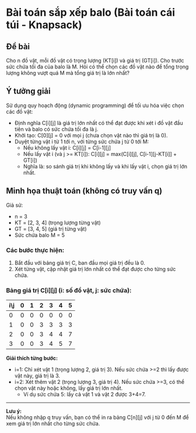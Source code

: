 # Bài toán sắp xếp balo (Bài toán cái túi - Knapsack)

## Đề bài
Cho n đồ vật, mỗi đồ vật có trọng lượng (KT[i]) và giá trị (GT[i]). Cho trước sức chứa tối đa của balo là M. Hỏi có thể chọn các đồ vật nào để tổng trọng lượng không vượt quá M mà tổng giá trị là lớn nhất?

## Ý tưởng giải
Sử dụng quy hoạch động (dynamic programming) để tối ưu hóa việc chọn các đồ vật:
- Định nghĩa C[i][j] là giá trị lớn nhất có thể đạt được khi xét i đồ vật đầu tiên và balo có sức chứa tối đa là j.
- Khởi tạo: C[0][j] = 0 với mọi j (chưa chọn vật nào thì giá trị là 0).
- Duyệt từng vật i từ 1 tới n, với từng sức chứa j từ 0 tới M:
  - Nếu không lấy vật i: C[i][j] = C[i-1][j]
  - Nếu lấy vật i (và j >= KT[i]): C[i][j] = max(C[i][j], C[i-1][j-KT[i]] + GT[i])
  - Nghĩa là: so sánh giá trị khi không lấy và khi lấy vật i, chọn giá trị lớn nhất.

## Minh họa thuật toán (không có truy vấn q)

Giả sử:
- n = 3
- KT = [2, 3, 4] (trọng lượng từng vật)
- GT = [3, 4, 5] (giá trị từng vật)
- Sức chứa balo M = 5

### Các bước thực hiện:
1. Bắt đầu với bảng giá trị C, ban đầu mọi giá trị đều là 0.
2. Xét từng vật, cập nhật giá trị lớn nhất có thể đạt được cho từng sức chứa.

### Bảng giá trị C[i][j] (i: số đồ vật, j: sức chứa):

| i\j | 0 | 1 | 2 | 3 | 4 | 5 |
|-----|---|---|---|---|---|---|
| 0   | 0 | 0 | 0 | 0 | 0 | 0 |
| 1   | 0 | 0 | 3 | 3 | 3 | 3 |
| 2   | 0 | 0 | 3 | 4 | 4 | 7 |
| 3   | 0 | 0 | 3 | 4 | 5 | 7 |

**Giải thích từng bước:**
- i=1: Chỉ xét vật 1 (trọng lượng 2, giá trị 3). Nếu sức chứa >=2 thì lấy được vật này, giá trị là 3.
- i=2: Xét thêm vật 2 (trọng lượng 3, giá trị 4). Nếu sức chứa >=3, có thể chọn vật này hoặc không, lấy giá trị lớn nhất.
  - Ví dụ sức chứa 5: lấy cả vật 1 và vật 2 được 3+4=7.
---

**Lưu ý:**  
Nếu không nhập q truy vấn, bạn có thể in ra bảng C[n][j] với j từ 0 đến M để xem giá trị lớn nhất cho từng sức chứa.
